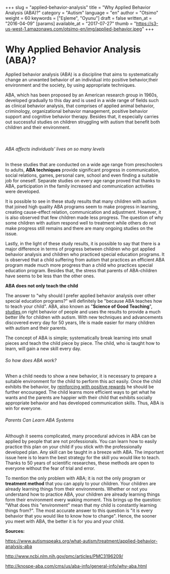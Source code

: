+++
slug = "applied-behavior-analysis"
title = "Why Applied Behavior Analysis (ABA)?"
category = "Autism"
language = "en"
author = "Otsimo"
weight = 60
keywords = ["Eşleme", "Oyunu"]
draft = false
written_at = "2016-04-09"
[params]
available_at = "2017-07-27"
thumb = "https://s3-us-west-1.amazonaws.com/otsimo-en/img/applied-behavior.jpeg"
+++

# Why Applied Behavior Analysis (ABA)?

Applied behavior analysis (ABA) is a discipline that aims to systematically change an unwanted behavior of an individual into positive behavior,their environment and the society, by using appropriate techniques.

ABA, which has been proposed by an American research group in 1960s, developed gradually to this day and is used in a wide range of fields such as clinical behavior analysis, that comprises of applied animal behavior, criminology, organizational behavior management, positive behavior support and cognitive behavior therapy. Besides that, it especially carries out successful studies on children struggling with autism that benefit both children and their environment.

 

###### ABA affects individuals' lives on so many levels

In these studies that are conducted on a wide age range from preschoolers to adults, **ABA techniques** provide significant progress in communication, social relations, games, personal care, school and even finding a suitable job for oneself. Separate studies on every age range proved that thanks to ABA, participation in the family increased and communication activities were developed.

It is possible to see in these study results that many children with autism that joined high quality ABA programs seem to make progress in learning, creating cause-effect relation, communication and adjustment. However, it is also observed that few children made less progress. The question of why some children with autism respond well to treatment while others do not make progress still remains and there are many ongoing studies on the issue.

Lastly, in the light of these study results, it is possible to say that there is a major difference in terms of progress between children who got applied behavior analysis and children who practiced special education programs. It is observed that a child suffering from autism that practices an efficient ABA program made much more progress than a child who practices special education program. Besides that, the stress that parents of ABA-children have seems to be less than the other ones.

**ABA does not only teach the child**

The answer to "why should I prefer applied behavior analysis over other special education programs?" will definitely be "because ABA teaches how to teach your child". ABA, also known as "**Science of Good Teaching**", [studies ](https://www.autismspeaks.org/sites/default/files/docs/es_chapter_7.pdf)on right behavior of people and uses the results to provide a much better life for children with autism. With new techniques and advancements discovered every day for 50 years, life is made easier for many children with autism and their parents.

The concept of ABA is simple; systematically break learning into small pieces and teach the child piece by piece. The child, who is taught how to learn, will gain a new skill every day.

###### So how does ABA work?

When a child needs to show a new behavior, it is necessary to prepare a suitable environment for the child to perform this act easily. Once the child exhibits the behavior, by [reinforcing with positive rewards](/efficient-reinforcement-systems/) he should be further encouraged. The child learns more efficient ways to get what he wants and the parents are happier with their child that exhibits socially appropriate behavior and has developed communication skills. Thus, ABA is win for everyone.

###### Parents Can Learn ABA Systems

Although it seems complicated, many procedural advices in ABA can be applied by people that are not professionals. You can learn how to easily practice this plan on your child if you stick with the professionally developed plan. Any skill can be taught in a breeze with ABA. The important issue here is to learn the best strategy for the skill you would like to teach. Thanks to 50 years of scientific researches, these methods are open to everyone without the fear of trial and error.

To mention the only problem with ABA; it is not the only program or **treatment method** that you can apply to your children. Your children are already learning things from their environments. Whether or not you understand how to practice ABA, your children are already learning things form their environment every waking moment. This brings up the question: "What does this "environment" mean that my child is constantly learning things from?". The most accurate answer to this question is "it is every behavior that you would like to know how to change". Hence, the sooner you meet with ABA, the better it is for you and your child.

**Sources:**

<https://www.autismspeaks.org/what-autism/treatment/applied-behavior-analysis-aba>

<http://www.ncbi.nlm.nih.gov/pmc/articles/PMC3196209/>

<http://knospe-aba.com/cms/us/aba-info/general-info/why-aba.html>
